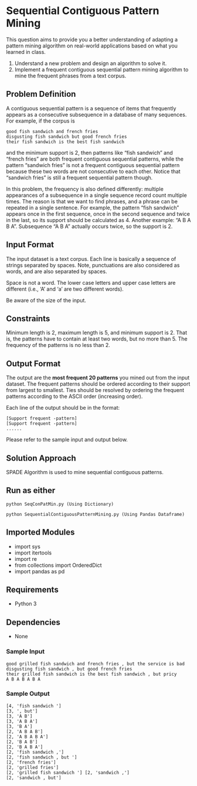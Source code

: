 # Sequential Contiguous Pattern Mining
This question aims to provide you a better understanding of adapting a pattern mining algorithm on real-world applications based on what you learned in class.
1. Understand a new problem and design an algorithm to solve it.
2. Implement a frequent contiguous sequential pattern mining algorithm to mine the frequent phrases from a text corpus.

## Problem Definition
A contiguous sequential pattern is a sequence of items that frequently appears as a consecutive subsequence in a database of many sequences. For example, if the corpus is

    good fish sandwich and french fries
    disgusting fish sandwich but good french fries 
    their fish sandwich is the best fish sandwich
    
and the minimum support is 2, then patterns like “fish sandwich” and “french fries” are both frequent contiguous sequential patterns, while the pattern “sandwich fries” is not a frequent contiguous sequential pattern because these two words are not consecutive to each other. Notice that “sandwich fries” is still a frequent sequential pattern though.

In this problem, the frequency is also defined differently: multiple appearances of a subsequence in a single sequence record count multiple times. The reason is that we want to find phrases, and a phrase can be repeated in a single sentence. For example, the pattern “fish sandwich” appears once in the first sequence, once in the second sequence and twice in the last, so its support should be calculated as 4. Another example: “A B A B A”. Subsequence “A B A” actually occurs twice, so the support is 2.

## Input Format
The input dataset is a text corpus. Each line is basically a sequence of strings separated by spaces. Note, punctuations are also considered as words, and are also separated by spaces.

Space is not a word. The lower case letters and upper case letters are different (i.e., ‘A’ and ‘a’ are two different words).

Be aware of the size of the input.

## Constraints
Minimum length is 2, maximum length is 5, and minimum support is 2. That is, the patterns have to contain at least two words, but no more than 5. The frequency of the patterns is no less than 2.

## Output Format
The output are the **most frequent 20 patterns** you mined out from the input dataset. The frequent patterns should be ordered according to their support from largest to smallest. Ties should be resolved by ordering the frequent patterns according to the ASCII order (increasing order).

Each line of the output should be in the format:

    [Support frequent -pattern] 
    [Support frequent -pattern] 
    ......
Please refer to the sample input and output below.

## Solution Approach
SPADE Algorithm is used to mine sequential contiguous patterns.

## Run as either
    python SeqConPatMin.py (Using Dictionary)
    
    python SequentialContiguousPatternMining.py (Using Pandas Dataframe)

## Imported Modules
- import sys
- import itertools
- import re
- from collections import OrderedDict
- import pandas as pd

## Requirements
- Python 3

## Dependencies
- None

### Sample Input
    good grilled fish sandwich and french fries , but the service is bad 
    disgusting fish sandwich , but good french fries
    their grilled fish sandwich is the best fish sandwich , but pricy 
    A B A B A B A

### Sample Output
    [4, 'fish sandwich '] 
    [3, ', but']
    [3, 'A B']
    [3, 'A B A']
    [3, 'B A']
    [2, 'A B A B']
    [2, 'A B A B A']
    [2, 'B A B']
    [2, 'B A B A']
    [2, 'fish sandwich ,']
    [2, 'fish sandwich , but ']
    [2, 'french fries']
    [2, 'grilled fries']
    [2, 'grilled fish sandwich '] [2, 'sandwich ,']
    [2, 'sandwich , but']
